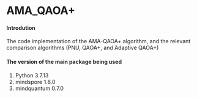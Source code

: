 # AMA_QAOA+

#### Introdution
The code implementation of the AMA-QAOA+ algorithm, and the relevant comparison algorithms (PNU, QAOA+, and Adaptive QAOA+)

#### The version of the main package being used

1.  Python 3.7.13
2.  mindspore 1.8.0
3.  mindquantum 0.7.0
